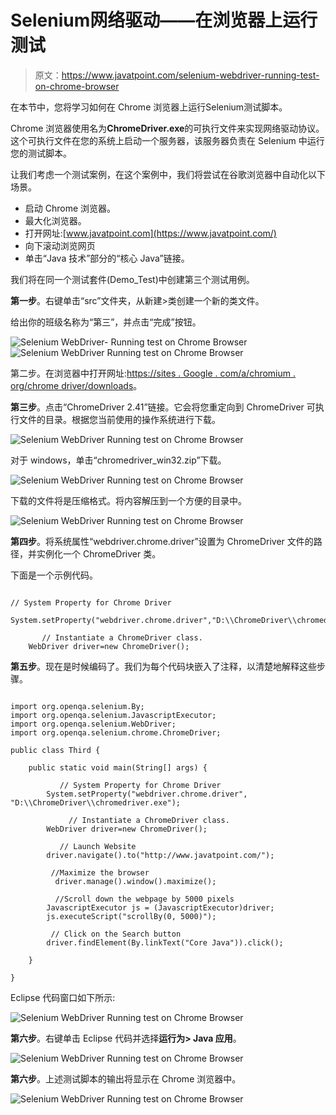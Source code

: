 # Selenium网络驱动——在浏览器上运行测试

> 原文：<https://www.javatpoint.com/selenium-webdriver-running-test-on-chrome-browser>

在本节中，您将学习如何在 Chrome 浏览器上运行Selenium测试脚本。

Chrome 浏览器使用名为**ChromeDriver.exe**的可执行文件来实现网络驱动协议。这个可执行文件在您的系统上启动一个服务器，该服务器负责在 Selenium 中运行您的测试脚本。

让我们考虑一个测试案例，在这个案例中，我们将尝试在谷歌浏览器中自动化以下场景。

*   启动 Chrome 浏览器。
*   最大化浏览器。
*   打开网址:[www.javatpoint.com](https://www.javatpoint.com/)
*   向下滚动浏览网页
*   单击“Java 技术”部分的“核心 Java”链接。

我们将在同一个测试套件(Demo_Test)中创建第三个测试用例。

**第一步**。右键单击“src”文件夹，从新建>类创建一个新的类文件。

给出你的班级名称为“第三”，并点击“完成”按钮。

![Selenium WebDriver- Running test on Chrome Browser](img/5231d375742c7b7130a977f639692b9c.png)
![Selenium WebDriver Running test on Chrome Browser](img/f3bd85e64252ffb509c696de70dec3f2.png)

第二步。在浏览器中打开网址:[https://sites . Google . com/a/chromium . org/chrome driver/downloads](https://sites.google.com/a/chromium.org/chromedriver/downloads)。

**第三步**。点击“ChromeDriver 2.41”链接。它会将您重定向到 ChromeDriver 可执行文件的目录。根据您当前使用的操作系统进行下载。

![Selenium WebDriver Running test on Chrome Browser](img/272ff382dd441004db0af9b2852c2b06.png)

对于 windows，单击“chromedriver_win32.zip”下载。

![Selenium WebDriver Running test on Chrome Browser](img/8d02ac8da7450dd4270a4ecffbff0176.png)

下载的文件将是压缩格式。将内容解压到一个方便的目录中。

![Selenium WebDriver Running test on Chrome Browser](img/7bf2ebedbcbf210c20f9ecc96a28f0f0.png)

**第四步**。将系统属性“webdriver.chrome.driver”设置为 ChromeDriver 文件的路径，并实例化一个 ChromeDriver 类。

下面是一个示例代码。

```

// System Property for Chrome Driver 
	System.setProperty("webdriver.chrome.driver","D:\\ChromeDriver\\chromedriver.exe");

       // Instantiate a ChromeDriver class. 	
	WebDriver driver=new ChromeDriver();

```

**第五步**。现在是时候编码了。我们为每个代码块嵌入了注释，以清楚地解释这些步骤。

```

import org.openqa.selenium.By;
import org.openqa.selenium.JavascriptExecutor;
import org.openqa.selenium.WebDriver;
import org.openqa.selenium.chrome.ChromeDriver;

public class Third {

	public static void main(String[] args) {

		   // System Property for Chrome Driver 
		System.setProperty("webdriver.chrome.driver", "D:\\ChromeDriver\\chromedriver.exe");

	         // Instantiate a ChromeDriver class. 	
		WebDriver driver=new ChromeDriver();

		   // Launch Website
		driver.navigate().to("http://www.javatpoint.com/");

		 //Maximize the browser
	      driver.manage().window().maximize();

		  //Scroll down the webpage by 5000 pixels
		JavascriptExecutor js = (JavascriptExecutor)driver;
		js.executeScript("scrollBy(0, 5000)"); 

		 // Click on the Search button
		driver.findElement(By.linkText("Core Java")).click();	

	}

}

```

Eclipse 代码窗口如下所示:

![Selenium WebDriver Running test on Chrome Browser](img/122d25e008a6e00ae8728e6c5edea2ea.png)

**第六步**。右键单击 Eclipse 代码并选择**运行为> Java 应用**。

![Selenium WebDriver Running test on Chrome Browser](img/e42a650e1a41da82d1de9bd70665e2d8.png)

**第六步**。上述测试脚本的输出将显示在 Chrome 浏览器中。

![Selenium WebDriver Running test on Chrome Browser](img/da11b66543fd449b7b40ffe6e7d0594b.png)